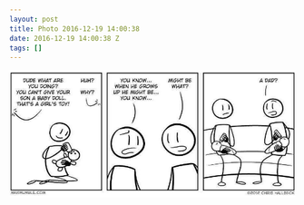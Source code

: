 ```yaml
---
layout: post
title: Photo 2016-12-19 14:00:38
date: 2016-12-19 14:00:38 Z
tags: []
---
```

![](/media/2016/12/154676734408.jpg)
